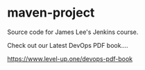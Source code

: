 # maven-project
Source code for James Lee's Jenkins course.

Check out our Latest DevOps PDF book....

https://www.level-up.one/devops-pdf-book

